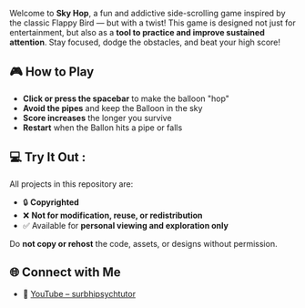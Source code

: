 Welcome to **Sky Hop**, a fun and addictive side-scrolling game inspired by the classic Flappy Bird — but with a twist! This game is designed not just for entertainment, but also as a **tool to practice and improve sustained attention**. Stay focused, dodge the obstacles, and beat your high score!

## 🎮 How to Play
- **Click or press the spacebar** to make the balloon "hop"
- **Avoid the pipes** and keep the Balloon in the sky
- **Score increases** the longer you survive
- **Restart** when the Ballon hits a pipe or falls

 ## 💻 Try It Out : 

 All projects in this repository are:
- 🔒 **Copyrighted**
- ❌ **Not for modification, reuse, or redistribution**
- ✅ Available for **personal viewing and exploration only**

Do **not copy or rehost** the code, assets, or designs without permission.

## 🌐 Connect with Me

- 🎥 [YouTube – surbhipsychtutor](https://www.youtube.com/@surbhipsychtutor)  
